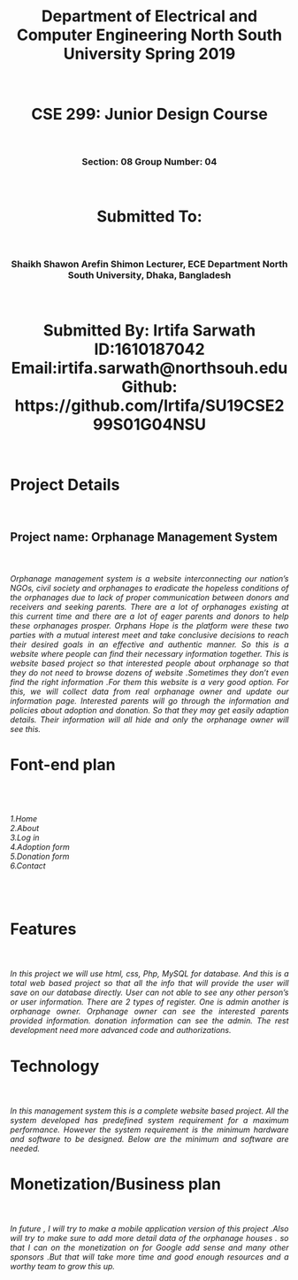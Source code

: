 <html>
<head>

</head>
<body>

<h1 align='center'>
Department of Electrical and Computer Engineering
North South University
Spring 2019 </h1> <br>
<h1 align='center'>CSE 299: Junior Design Course</h1> <br>
<h3 align='center'>Section: 08
Group Number: 04 </h3> <br>
<h1 align='center'>Submitted To:</h1> <br>

<h3 align='center'> Shaikh Shawon Arefin Shimon
Lecturer, ECE Department
North South University, Dhaka, Bangladesh
</h3> <br>

<h1 align='center'>Submitted By:
Irtifa Sarwath <br>
ID:1610187042 <br>
Email:irtifa.sarwath@northsouh.edu <br>
Github: https://github.com/Irtifa/SU19CSE299S01G04NSU <br></h1><br>
<h1>Project Details</h1> <br>
<h2>Project name: Orphanage Management System </h2> <br>
<h6 align='justify'>Orphanage management system is a website interconnecting our nation’s NGOs, civil society and orphanages to eradicate the hopeless conditions of the orphanages due to lack of proper communication between donors and receivers and seeking parents. There are a lot of orphanages existing at this current time and there are a lot of eager parents and donors to help these orphanages prosper. Orphans Hope is the platform were these two parties with a mutual interest meet and take conclusive decisions to reach their desired goals in an effective and authentic manner.
So this is a website where people can find their necessary information together.
This is website based project so that interested people about orphanage so that they do not need to browse dozens of website .Sometimes they don’t even find the right information .For them this website is a very good option.
For this, we will collect data from real orphanage owner and update our information page. Interested parents will go through the information and policies about adoption and donation. So that they may get easily adaption details. Their information will all hide and only the orphanage owner will see this.</h6>
<h1>Font-end plan</h1><br>
<h6><br>
1.Home<br>
2.About<br>
3.Log in<br>
4.Adoption form<br>
5.Donation form<br>
6.Contact<br> 
</h6><br>
<h1>Features</h1><br>
<h6 align='justify'>In this project we will use html, css, Php, MySQL for database. And this is a total web based project so that all the info that will provide the user will save on our database directly. User can not able to see any other person’s or user information. There are 2 types of register. One is admin another is orphanage owner. Orphanage owner can see the interested parents provided information. donation information can see the admin. The rest development need more advanced code and authorizations.</h6>
<h1>Technology</h1><br>
<h6 align='justify'>In this management system this is a complete website based project. All the system developed has predefined system requirement for a maximum performance. However the system requirement is the minimum hardware and software to be designed. Below are the minimum and software are needed.</h6>
<h1>Monetization/Business plan</h1><br>
<h6 align='justify'>In future , I will try to make a mobile application version of this project .Also will try to make sure to add more detail data of the orphanage  houses . so that I can on the monetization on for Google add sense and many other sponsors .But that will take more time and  good enough resources and a worthy team to grow this up.</h6>
</body>
</html>
